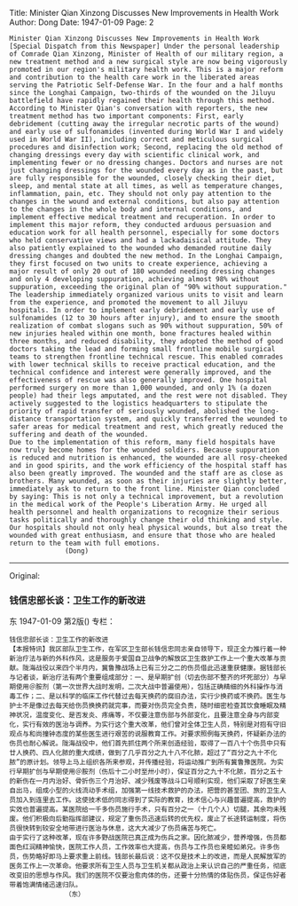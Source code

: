 Title: Minister Qian Xinzong Discusses New Improvements in Health Work
Author: Dong
Date: 1947-01-09
Page: 2

    Minister Qian Xinzong Discusses New Improvements in Health Work
    [Special Dispatch from this Newspaper] Under the personal leadership of Comrade Qian Xinzong, Minister of Health of our military region, a new treatment method and a new surgical style are now being vigorously promoted in our region's military health work. This is a major reform and contribution to the health care work in the liberated areas serving the Patriotic Self-Defense War. In the four and a half months since the Longhai Campaign, two-thirds of the wounded on the Jiluyu battlefield have rapidly regained their health through this method. According to Minister Qian's conversation with reporters, the new treatment method has two important components: First, early debridement (cutting away the irregular necrotic parts of the wound) and early use of sulfonamides (invented during World War I and widely used in World War II), including correct and meticulous surgical procedures and disinfection work; Second, replacing the old method of changing dressings every day with scientific clinical work, and implementing fewer or no dressing changes. Doctors and nurses are not just changing dressings for the wounded every day as in the past, but are fully responsible for the wounded, closely checking their diet, sleep, and mental state at all times, as well as temperature changes, inflammation, pain, etc. They should not only pay attention to the changes in the wound and external conditions, but also pay attention to the changes in the whole body and internal conditions, and implement effective medical treatment and recuperation. In order to implement this major reform, they conducted arduous persuasion and education work for all health personnel, especially for some doctors who held conservative views and had a lackadaisical attitude. They also patiently explained to the wounded who demanded routine daily dressing changes and doubted the new method. In the Longhai Campaign, they first focused on two units to create experience, achieving a major result of only 20 out of 180 wounded needing dressing changes and only 4 developing suppuration, achieving almost 98% without suppuration, exceeding the original plan of "90% without suppuration." The leadership immediately organized various units to visit and learn from the experience, and promoted the movement to all Jiluyu hospitals. In order to implement early debridement and early use of sulfonamides (12 to 30 hours after injury), and to ensure the smooth realization of combat slogans such as 90% without suppuration, 50% of new injuries healed within one month, bone fractures healed within three months, and reduced disability, they adopted the method of good doctors taking the lead and forming small frontline mobile surgical teams to strengthen frontline technical rescue. This enabled comrades with lower technical skills to receive practical education, and the technical confidence and interest were generally improved, and the effectiveness of rescue was also generally improved. One hospital performed surgery on more than 1,000 wounded, and only 1% (a dozen people) had their legs amputated, and the rest were not disabled. They actively suggested to the logistics headquarters to stipulate the priority of rapid transfer of seriously wounded, abolished the long-distance transportation system, and quickly transferred the wounded to safer areas for medical treatment and rest, which greatly reduced the suffering and death of the wounded.
    Due to the implementation of this reform, many field hospitals have now truly become homes for the wounded soldiers. Because suppuration is reduced and nutrition is enhanced, the wounded are all rosy-cheeked and in good spirits, and the work efficiency of the hospital staff has also been greatly improved. The wounded and the staff are as close as brothers. Many wounded, as soon as their injuries are slightly better, immediately ask to return to the front line. Minister Qian concluded by saying: This is not only a technical improvement, but a revolution in the medical work of the People's Liberation Army. He urged all health personnel and health organizations to recognize their serious tasks politically and thoroughly change their old thinking and style. Our hospitals should not only heal physical wounds, but also treat the wounded with great enthusiasm, and ensure that those who are healed return to the team with full emotions.
                  (Dong)



<hr /> 

Original: 


### 钱信忠部长谈：卫生工作的新改进
东
1947-01-09
第2版()
专栏：

    钱信忠部长谈：卫生工作的新改进
    【本报特讯】我区部队卫生工作，在军区卫生部长钱信忠同志亲自领导下，现正全力推行着一种新治疗法与新的外科作风，这是服务于爱国自卫战争的解放区卫生救护工作上一个重大改革与贡献。陇海战役以来四个半月内，冀鲁豫战场上已有三分之二的伤员借此迅速重获健康。据钱部长与记者谈，新治疗法有两个重要组成部分：一、是早期扩创（切去伤部不整齐的坏死部分）与早期使用＠胺剂（第一次世界大战时发明，二次大战中普遍使用），包括正确精细的外科操作与消毒工作；二、是以科学的临床工作代替过去每天换药的腐旧办法，实行少换药或不换药。医生与护士不是像过去每天给伤员换换药就完事，而要对伤员完全负责，随时细密检查其饮食睡眠及精神状况，温度变化、是否发炎、疼痛等，不仅要注意伤部与外部变化，且要注意全身与内部变化，实行有效的医治与调养。为实行这个重大改革，他们曾对全体卫生人员，特别是对抱有守旧观点与和尚撞钟态度的某些医生进行艰苦的说服教育工作。对要求照例每天换药，怀疑新办法的伤员也耐心解说。陇海战役中，他们首先抓住两个所来创造经验，取得了一百八十个伤员中只有廿人换药、四人化脓的重大成绩，做到了几乎百分之九十八不化脓，超过了“百分之九十不化脓”的原计划。领导上马上组织各所来参观，并传播经验，将运动推广到所有冀鲁豫医院。为实行早期扩创与早期使用＠胺剂（伤后十二小时至卅小时），保证百分之九十不化脓，百分之五十的新伤在一月内治好、骨折伤三个月治好、减少残废等战斗口号顺利实现，他们采取了好医生亲自出马，组成小型的火线流动手术组，加强第一线技术救护的办法，把营的甚至团、旅的卫生人员加入到连里去工作。这使技术低的同志得到了实际的教育，技术信心与兴趣普遍提高，救护的实效也普遍提高。某医院给一千多伤员施行手术，只有百分之一（十几个人）切腿，其余均未残废。他们积极向后勤指挥部建议，规定了重伤员迅速后转的优先权，废止了长途转运制度，将伤员很快转到较安全地带进行医治与休息，这大大减少了伤员痛苦与死亡。
    由于实行了这种改革，现在许多野战医院已真正成为伤兵之家。因化脓减少，营养增强，伤员都面色红润精神愉快，医院工作人员，工作效率也大提高，伤员与工作员也亲睦如弟兄。许多伤员，伤势略好即马上要求重上前线。钱部长最后说：这不仅是技术上的改进，而是人民解放军的医务工作上一次革命。他要求所有卫生人员与卫生机关都从政治上来认识自己的严重任务，彻底改变旧的思想与作风。我们的医院不仅要治愈肉体的伤，还要十分热情的体贴伤员，保证伤好者带着饱满情绪迅速归队。
                  （东）
